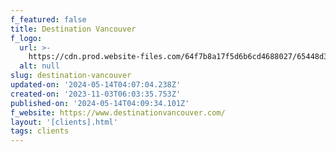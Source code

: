 ```yaml
---
f_featured: false
title: Destination Vancouver
f_logo:
  url: >-
    https://cdn.prod.website-files.com/64f7b8a17f5d6b6cd4688027/65448d34dbc08ae754ab5d3a_destination-vancouver.svg
  alt: null
slug: destination-vancouver
updated-on: '2024-05-14T04:07:04.238Z'
created-on: '2023-11-03T06:03:35.753Z'
published-on: '2024-05-14T04:09:34.101Z'
f_website: https://www.destinationvancouver.com/
layout: '[clients].html'
tags: clients
---
```



